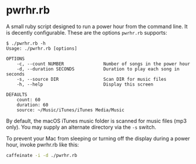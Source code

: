 # pwrhr.rb

A small ruby script designed to run a power hour from the command line. It is
decently configurable. These are the options `pwrhr.rb` supports:

```console
$ ./pwrhr.rb -h
Usage: ./pwrhr.rb [options]

OPTIONS
    -c, --count NUMBER               Number of songs in the power hour
    -d, --duration SECONDS           Duration to play each song in seconds
    -s, --source DIR                 Scan DIR for music files
    -h, --help                       Display this screen

DEFAULTS
    count: 60
    duration: 60
    source: ~/Music/iTunes/iTunes Media/Music
```

By default, the macOS iTunes music folder is scanned for music files (mp3 only).
You may supply an alternate directory via the `-s` switch.

To prevent your Mac from sleeping or turning off the display during a power
hour, invoke pwrhr.rb like this:

```bash
caffeinate -i -d ./pwrhr.rb
```
